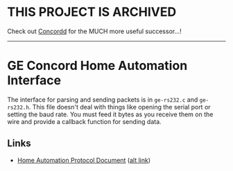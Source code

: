 # THIS PROJECT IS ARCHIVED #

Check out [Concordd](https://github.com/darconeous/concordd) for the MUCH more useful successor...!



--------------------------

GE Concord Home Automation Interface
====================================

The interface for parsing and sending packets is in `ge-rs232.c` and `ge-rs232.h`. This file doesn't deal with things like opening the serial port or setting the baud rate. You must feed it bytes as you receive them on the wire and provide a callback function for sending data.



## Links ##

 * [Home Automation Protocol Document](https://docs.google.com/file/d/0B2YZbA-Smf2WMW9udFZJUVZ4YTg/view) ([alt link](https://web.archive.org/web/20150616041642/http://www.interlogix.com/_/assets/library/Automation%20Module%20Protocol.pdf))
